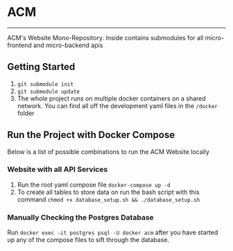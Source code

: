 # ACM

---

ACM's Website Mono-Repository. Inside contains submodules for all micro-frontend and micro-backend apis

## Getting Started

1. `git submodule init`
2. `git submodule update`
3. The whole project runs on multiple docker containers on a shared network. You can find all off the development yaml files in the `/docker` folder

## Run the Project with Docker Compose

Below is a list of possible combinations to run the ACM Website locally

### Website with all API Services

1. Run the root yaml compose file `docker-compose up -d`
2. To create all tables to store data on run the bash script with this command `chmod +x database_setup.sh && ./database_setup.sh`

### Manually Checking the Postgres Database

Run `docker exec -it postgres psql -U docker acm` after you have started up any of the compose files to sift through the database.
